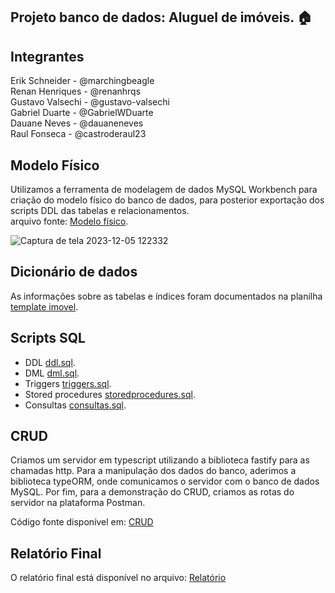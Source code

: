 ## Projeto banco de dados: Aluguel de imóveis. 🏠

## Integrantes
Erik Schneider - @marchingbeagle<br>
Renan Henriques - @renanhrqs<br>
Gustavo Valsechi - @gustavo-valsechi<br>
Gabriel Duarte - @GabrielWDuarte<br>
Dauane Neves - @dauaneneves<br>
Raul Fonseca - @castroderaul23

## Modelo Físico

Utilizamos a ferramenta de modelagem de dados MySQL Workbench para criação do modelo físico do banco de dados, para posterior exportação dos scripts DDL das tabelas e relacionamentos.<br>
arquivo fonte: [Modelo físico](https://github.com/marchingbeagle/projeto-final-bd2-aluguel-imoveis/blob/main/SQL/modelofisico.mwb).


![Captura de tela 2023-12-05 122332](https://github.com/marchingbeagle/projeto-final-bd2-aluguel-imoveis/assets/110925995/c51d5ae4-6626-4909-8417-ffa38577fd46)


## Dicionário de dados
As informações sobre as tabelas e índices foram documentados na planilha [template imovel](https://github.com/marchingbeagle/projeto-final-bd2-aluguel-imoveis/blob/main/dicionario_dados_locadora_im%C3%B3vel.xlsx).

## Scripts SQL
+ DDL [ddl.sql](https://github.com/marchingbeagle/projeto-final-bd2-aluguel-imoveis/blob/main/SQL/comandos%20ddl.sql).
+ DML [dml.sql](https://github.com/marchingbeagle/projeto-final-bd2-aluguel-imoveis/blob/main/SQL/comandos_dml.sql).
+ Triggers [triggers.sql](https://github.com/marchingbeagle/projeto-final-bd2-aluguel-imoveis/blob/main/SQL/trigger.sql).
+ Stored procedures [storedprocedures.sql](https://github.com/marchingbeagle/projeto-final-bd2-aluguel-imoveis/blob/main/SQL/sprocedure_imoveis_disponiveis.sql).
+ Consultas [consultas.sql](https://github.com/marchingbeagle/projeto-final-bd2-aluguel-imoveis/blob/main/SQL/consultas_de_negocio.sql).



## CRUD
Criamos um servidor em typescript utilizando a biblioteca fastify para as chamadas http. 
Para a manipulação dos dados do banco, aderimos a biblioteca typeORM, onde comunicamos o servidor com o banco de dados MySQL. 
Por fim, para a demonstração do CRUD, criamos as rotas do servidor na plataforma Postman.

Código fonte disponível em: [CRUD](https://github.com/marchingbeagle/projeto-final-bd2-aluguel-imoveis/tree/main/BACK)

## Relatório Final
O relatório final está disponível no arquivo: [Relatório](https://github.com/marchingbeagle/projeto-final-bd2-aluguel-imoveis/blob/main/template1_completo.pdf)
